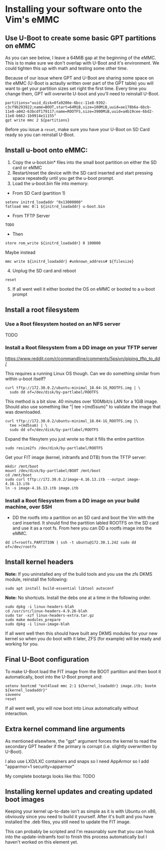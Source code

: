 # Installing your software onto the Vim's eMMC
## Use U-Boot to create some basic GPT partitions on eMMC
As you can see below, I leave a 64MiB gap at the beginning of the eMMC.  This is
to make sure we don't overlap with U-Boot and it's environment.  We could
tighten this up with math and testing some other time.

Because of our issue where GPT and U-Boot are sharing some space on the eMMC
(U-Boot is actaully written over part of the GPT table) you will want to get
your partition sizes set right the first time.  Every time you change them,
GPT will overwrite U-boot and you'll need to reinstall U-Boot.
```
partitions="uuid_disk=0fa9206e-6bcc-11e8-9392-c3cf9b293922;name=BOOT,start=64MiB,size=100MiB,uuid=ae178b6a-6bcb-11e8-a042-63bcdf179117;name=ROOTFS,size=3900MiB,uuid=a4b19cee-6bd2-11e8-b662-1b9914e11155"
gpt write mmc 2 ${partitions}
```

Before you issue a `reset`, make sure you have your U-Boot on SD Card ready so
you can reinstall U-Boot.

## Install u-boot onto eMMC:
1.  Copy the u-boot.bin* files into the small boot partition on either the SD
    card or eMMC
2.  Restart/reset the device with the SD card inserted and start pressing space
    repeatedly until you get the u-boot prompt.
3.  Load the u-boot.bin file into memory:
  * From SD Card (partition 1)
```
setenv initrd_loadaddr "0x13000000"
fatload mmc 0:1 ${initrd_loadaddr} u-boot.bin
```
  * From TFTP Server
```
TODO
```
  * Then
```
store rom_write ${initrd_loadaddr} 0 100000
```

Maybe instead
```
mmc write ${initrd_loadaddr} #unknown_address# ${filesize}
```

4.  Unplug the SD card and reboot
```
reset
```
5.  If all went well it either booted the OS on eMMC or booted to a u-boot
    prompt

## Install a root filesystem
### Use a Root filesystem hosted on an NFS server
TODO

### Install a Root filesystem from a DD image on your TFTP server
https://www.reddit.com/r/commandline/comments/5psivn/piping_tftp_to_dd/

This requires a running Linux OS though.  Can we do something similar from
within u-boot itself?
```
curl tftp://172.30.0.2/ubuntu-minimal_18.04-1G_ROOTFS.img | \
  sudo dd of=/dev/disk/by-partlabel/ROOTFS
```
This method is a bit slow.  40 minutes over 100Mbit/s LAN for a 1GiB image.  
Should also use something like "| tee >(md5sum)" to validate the image that was
downloaded.
```
curl tftp://172.30.0.2/ubuntu-minimal_18.04-1G_ROOTFS.img |\
  tee >(md5sum) | \
  sudo dd of=/dev/disk/by-partlabel/ROOTFS
```

Expand the filesytem you just wrote so that it fills the entire partition
```
sudo resize2fs /dev/disk/by-partlabel/ROOTFS
```

Get your FIT image (kernel, initramfs and DTB) from the TFTP server:
```
mkdir /mnt/boot
mount /dev/disk/by-partlabel/BOOT /mnt/boot
cd /mnt/boot
sudo curl tftp://172.30.0.2/image-4.16.13.itb --output image-4.16.13.itb
ln -s image-4.16.13.itb image.itb
```

### Install a Root filesystem from a DD image on your build machine, over SSH
* DD the rootfs into a partition on an SD card and boot the Vim with the card
inserted.  It should find the partition labled ROOTFS on the SD card and use it
as a root fs.  From here you can DD a rootfs image into the eMMC.

```
dd if=rootfs.PARTITION | ssh -t ubuntu@172.30.1.242 sudo dd of=/dev/rootfs
```

## Install kernel headers
**Note:** If you uninstalled any of the build tools and you use the zfs DKMS
module, reinstall the following:
```
sudo apt install build-essential libtool autoconf
```

**Note:** No shortcuts.  Install the debs one at a time in the following order.
```
sudo dpkg -i linux-headers-blah
cd /usr/src/linux-headers-4.9.26-blah
sudo tar -xzf linux-headers-extra.tar.gz
sudo make modules_prepare
sudo dpkg -i linux-image-blah
```

If all went well then this should have built any DKMS modules for your new
kernel so when you do boot with it later, ZFS (for example) will be ready and
working for you.

## Final U-Boot configuration
To make U-Boot load the FIT image from the BOOT partition and then boot it
automatically, boot into the U-Boot prompt and:
```
setenv bootcmd "ext4load mmc 2:1 ${kernel_loadaddr} image.itb; bootm ${kernel_loadaddr}"
saveenv
reset
```
If all went well, you will now boot into Linux automatically without
interaction.

## Extra kernel command line arguments
As mentioned elsewhere, the "gpt" argument forces the kernel to read the
secondary GPT header if the primary is corrupt (i.e. slightly overwritten by
U-Boot).

I also use LXD/LXC containers and snaps so I need AppArmor so I add
"apparmor=1 security=apparmor"

My complete bootargs looks like this: TODO

## Installing kernel updates and creating updated boot images
Keeping your kernel up-to-date isn't as simple as it is with Ubuntu on x86,
obviously since you need to build it yourself.  After it's built and you have
installed the .deb files, you still need to update the FIT image.

This can probably be scripted and I'm reasonably sure that you can hook into
the update-initramfs tool to finish this process automatically but I haven't
worked on this element yet.
